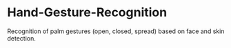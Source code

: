 Hand-Gesture-Recognition
========================

Recognition of palm gestures (open, closed, spread) based on face and skin detection.
